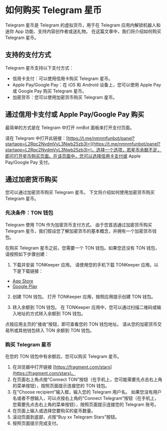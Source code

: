 # 如何购买 Telegram 星币

Telegram 星币是 Telegram 的虚拟货币，用于在 Telegram 应用内解锁机器人和迷你 App 功能、支持内容创作者或送礼物。
在这篇文章中，我们将介绍如何购买 Telegram 星币。

## 支持的支付方式

Telegram 星币支持以下支付方式：

- 信用卡支付：可以使用信用卡购买 Telegram 星币。
- Apple Pay/Google Pay：在 iOS 和 Android 设备上，您可以使用 Apple Pay 或 Google Pay 购买 Telegram 星币。
- 加密货币：您可以使用加密货币购买 Telegram 星币。

## 通过信用卡支付或 Apple Pay/Google Pay 购买

最简单的方式是在 Telegram 中打开 nmBot 面板来打开支付页面。

请在 Telegram 中打开此链接：[https://t.me/nmnmfunbot/panel?startapp=L2Rpc2NvdmVyL3Nwb25zb3I=](https://t.me/nmnmfunbot/panel?startapp=L2Rpc2NvdmVyL3Nwb25zb3I=)，选择一个选项，若星币余额不足，即可打开星币购买页面。在该页面中，您可以选择信用卡支付或 Apple Pay/Google Pay 支付。

## 通过加密货币购买

您可以通过加密货币购买 Telegram 星币。
下文将介绍如何使用加密货币购买 Telegram 星币。

### 先决条件：TON 钱包

Telegram 使用 TON 作为加密货币支付方式。
由于您首选通过加密货币购买 Telegram 星币，我们假设您了解加密货币的基本概念，并拥有一个加密货币钱包。

在购买 Telegram 星币之前，您需要一个 TON 钱包。如果您还没有 TON 钱包，请按照如下步骤创建：

1. 下载并安装 TONKeeper 应用。
请使用您的手机下载 TONKeeper 应用。以下是下载链接：

- [App Store](https://apps.apple.com/us/app/tonkeeper-ton-wallet/id1587742107)
- [Google Play](https://play.google.com/store/apps/details?id=com.ton_keeper)

2. 创建 TON 钱包。
打开 TONKeeper 应用，按照应用提示创建 TON 钱包。

3. 转入余额到 TON 钱包。
在 TONKeeper 应用中，您可以通过扫描二维码或输入地址的方式转入余额到 TON 钱包。

点按应用主页的“接收”按钮，即可查看您的 TON 钱包地址。
请从您的加密货币交易所或其他钱包转入 TON 余额到 TON 钱包。

### 购买 Telegram 星币

在您的 TON 钱包中有余额后，您可以购买 Telegram 星币。

1. 在浏览器中打开链接 [https://fragment.com/stars](https://fragment.com/stars)。
2. 在页面右上角点按“Connect TON”按钮（在手机上，您可能需要先点击右上角的菜单按钮），按照页面提示连接您的 TON 钱包。
3. 在“Choose recipient”输入框，输入您的 Telegram 用户名。
如果您没有用户名或者不想输入，可以点按右上角的“Connect Telegram”按钮（在手机上，您需要先点击右上角的菜单按钮），按照页面提示连接您的 Telegram 账号。
4. 在页面上输入或选择您要购买的星币数量。
5. 滚动页面到底部，点按“Buy xx Telegram Stars”按钮。
6. 按照页面提示完成支付。
